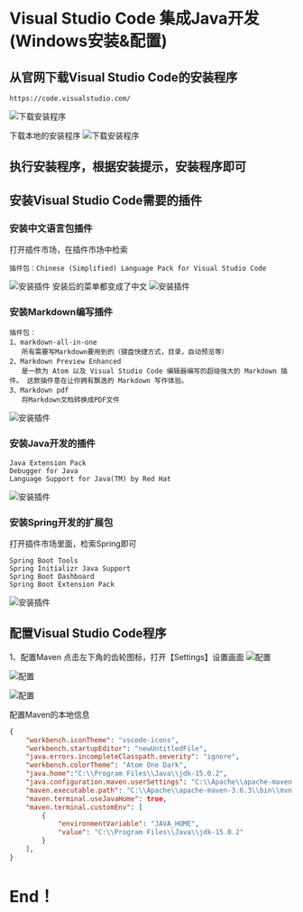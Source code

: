 # Visual Studio Code 集成Java开发(Windows安装&配置)

## 从官网下载Visual Studio Code的安装程序
```
https://code.visualstudio.com/
```
![下载安装程序](./images/image001.png)

下载本地的安装程序
![下载安装程序](./images/image002.png)

## 执行安装程序，根据安装提示，安装程序即可

## 安装Visual Studio Code需要的插件

### 安装中文语言包插件
打开插件市场，在插件市场中检索
```
插件包：Chinese (Simplified) Language Pack for Visual Studio Code
```
![安装插件](./images/image003.png)
安装后的菜单都变成了中文
![安装插件](./images/image004.png)

### 安装Markdown编写插件
```
插件包：
1、markdown-all-in-one
   所有需要写Markdown要用到的（键盘快捷方式，目录，自动预览等）
2、Markdown Preview Enhanced
   是一款为 Atom 以及 Visual Studio Code 编辑器编写的超级强大的 Markdown 插件。 这款插件意在让你拥有飘逸的 Markdown 写作体验。
3、Markdown pdf
   将Markdown文档转换成PDF文件
```
![安装插件](./images/image005.png)

### 安装Java开发的插件
```
Java Extension Pack
Debugger for Java
Language Support for Java(TM) by Red Hat
```
![安装插件](./images/image006.png)

### 安装Spring开发的扩展包
打开插件市场里面，检索Spring即可
```
Spring Boot Tools
Spring Initializr Java Support
Spring Boot Dashboard
Spring Boot Extension Pack
```
![安装插件](./images/image007.png)

## 配置Visual Studio Code程序
1、配置Maven
点击左下角的齿轮图标，打开【Settings】设置画面
![配置](./images/image008.png)

![配置](./images/image009.png)

![配置](./images/image010.png)

配置Maven的本地信息
```json
{
    "workbench.iconTheme": "vscode-icons",
    "workbench.startupEditor": "newUntitledFile",
    "java.errors.incompleteClasspath.severity": "ignore",
    "workbench.colorTheme": "Atom One Dark",
    "java.home":"C:\\Program Files\\Java\\jdk-15.0.2",
    "java.configuration.maven.userSettings": "C:\\Apache\\apache-maven-3.6.3\\conf\\settings.xml",
    "maven.executable.path": "C:\\Apache\\apache-maven-3.6.3\\bin\\mvn.cmd",
    "maven.terminal.useJavaHome": true,
    "maven.terminal.customEnv": [
        {
            "environmentVariable": "JAVA_HOME",
            "value": "C:\\Program Files\\Java\\jdk-15.0.2"
        }
    ],
}
```
# End！